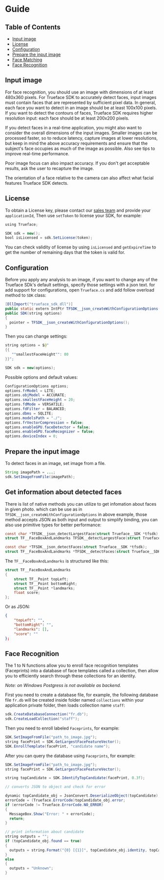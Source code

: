 # Guide

## Table of Contents

- [Input image](/doc/android/guide#input-image)
- [License](../doc/android/guide#license)
- [Configuration](/doc/android/guide#configuration)
- [Prepare the input image](/doc/android/guide#prepare-the-input-image)
- [Face Matching](../doc/android/guide#face-matching)
- [Face Recognition](../doc/android/guide#face-recognition)

## Input image

For face recognition, you should use an image with dimensions of at least 480x360 pixels. For Trueface SDK to accurately detect faces, input images must contain faces that are represented by sufficient pixel data. In general, each face you want to detect in an image should be at least 100x100 pixels. If you want to detect the contours of faces, Trueface SDK requires higher resolution input: each face should be at least 200x200 pixels.

If you detect faces in a real-time application, you might also want to consider the overall dimensions of the input images. Smaller images can be processed faster, so to reduce latency, capture images at lower resolutions, but keep in mind the above accuracy requirements and ensure that the subject's face occupies as much of the image as possible. Also see tips to improve real-time performance.

Poor image focus can also impact accuracy. If you don't get acceptable results, ask the user to recapture the image.

The orientation of a face relative to the camera can also affect what facial features Trueface SDK detects.

## License

To obtain a License key, please contact our [sales team](https://trueface.ai/demo) and provide your `applicationId`, Then use `setToken` to license your SDK, for example:

```java
using Trueface;

SDK sdk = new();
bool isLicensed = sdk.SetLicense(token);
```

You can check validity of license by using `isLicensed` and `getExpireTime` to get the number of remaining days that the token is valid for.

## Configuration

Before you apply any analysis to an image, if you want to change any of the Trueface SDk's default settings, specify those settings with a json text. for add support for configurations, open `Trueface.cs` and add follow overload method to `SDK` class:

```java
[DllImport("trueface_sdk_dll")]
public static extern IntPtr TFSDK__json_createWithConfigurationOptions(string options);
public SDK(string options)
{
  pointer = TFSDK__json_createWithConfigurationOptions();
}
```

Then you can change settings:

```java
string options = $@"
{{
   ""smallestFaceHeight"": 80
}}";

SDK sdk = new(options);
```

Possible options and default values:

```java
ConfigurationOptions options;
options.frModel = LITE;
options.objModel = ACCURATE;
options.smallestFaceHeight = 20;
options.fdMode = VERSATILE;
options.fdFilter = BALANCED;
options.dbms = SQLITE;
options.modelsPath = "./";
options.frVectorCompression = false;
options.enableGPU.faceDetector = false;
options.enableGPU.faceRecognizer = false;
options.deviceIndex = 0;
```

## Prepare the input image

To detect faces in an image, set image from a file.

```java
String imagePath = ...;
sdk.SetImageFromFile(imagePath);
```

## Get information about detected faces

There is list of native methods you can utilize to get infomation about faces in given photo. which can be use as in `TFSDK__json_createWithConfigurationOptions` in above example, those method accepts JSON as both input and output to simplify binding, you can also use primitive types for better performance:

```C
const char *TFSDK__json_detectLargestFace(struct Trueface__SDK *tfsdk);
struct TF__FaceBoxAndLandmarks TFSDK__detectLargestFace(struct Trueface__SDK *tfsdk, bool *found);

const char *TFSDK__json_detectFaces(struct Trueface__SDK *tfsdk);
struct TF__FaceBoxAndLandmarks *TFSDK__detectFaces(struct Trueface__SDK *tfsdk, int *size);
```

The `TF__FaceBoxAndLandmarks` is structured like this:

```C
struct TF__FaceBoxAndLandmarks
{
    struct TF__Point topLeft;
    struct TF__Point bottomRight;
    struct TF__Point *landmarks;
    float score;
};
```

Or as JSON:

```Json
{
    "topLeft": "",
    "bottomRight": "",
    "landmarks": [],
    "score": ""
};
```

## Face Recognition

The 1 to N functions allow you to enroll face recognition templates (Faceprints) into a database of face templates called a collection, then allow you to efficiently search through these collections for an identity.

_Note: on Windows Postgress is not available as backend._

First you need to create a database file, for example, the following database file `fr.db` will be created inside folder named  `collections` within your application private folder, then loads collection name `staff`:

```Java
sdk.CreateDatabaseConnection("fr.db");
sdk.CreateLoadCollection("staff");
```

Then you need to enroll labeled `Faceprints`, for example:

```Java
SDK.SetImageFromFile("path_to_image.jpg");
string facePrint = SDK.GetLargestFaceFeatureVector();
SDK.EnrollTemplate(facePrint, "candidate name");
```

After you can query the database using `Faceprints`, for example:

```Java
SDK.SetImageFromFile("path_to_image.jpg");
string facePrint = SDK.GetLargestFaceFeatureVector();

string topCandidate = SDK.IdentifyTopCandidate(facePrint, 0.3f);

// converts JSON to object and check for error

dynamic topCandidate_obj = JsonConvert.DeserializeObject(topCandidate);
errorCode = (Trueface.ErrorCode)topCandidate_obj.error;
if (errorCode != Trueface.ErrorCode.NO_ERROR)
{
  MessageBox.Show("Error: " + errorCode);
  return;
}

// print information about candidate
string outputs = "";
if (topCandidate_obj.found == true)
{
  outputs = string.Format("{0} [{1}]", topCandidate_obj.identity, topCandidate_obj.matchProbability);
}
else
{
  outputs = "Unknown";
}
```
